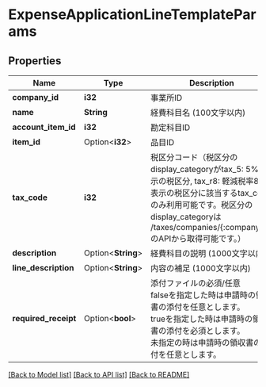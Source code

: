 # ExpenseApplicationLineTemplateParams

## Properties

Name | Type | Description | Notes
------------ | ------------- | ------------- | -------------
**company_id** | **i32** | 事業所ID | 
**name** | **String** | 経費科目名 (100文字以内) | 
**account_item_id** | **i32** | 勘定科目ID | 
**item_id** | Option<**i32**> | 品目ID | [optional]
**tax_code** | **i32** | 税区分コード（税区分のdisplay_categoryがtax_5: 5%表示の税区分, tax_r8: 軽減税率8%表示の税区分に該当するtax_codeのみ利用可能です。税区分のdisplay_categoryは /taxes/companies/{:company_id}のAPIから取得可能です。） | 
**description** | Option<**String**> | 経費科目の説明 (1000文字以内) | [optional]
**line_description** | Option<**String**> | 内容の補足 (1000文字以内) | [optional]
**required_receipt** | Option<**bool**> | 添付ファイルの必須/任意<br> falseを指定した時は申請時の領収書の添付を任意とします。<br> trueを指定した時は申請時の領収書の添付を必須とします。<br> 未指定の時は申請時の領収書の添付を任意とします。 | [optional]

[[Back to Model list]](../README.md#documentation-for-models) [[Back to API list]](../README.md#documentation-for-api-endpoints) [[Back to README]](../README.md)


